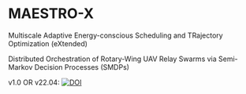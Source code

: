 # MAESTRO-X
Multiscale Adaptive Energy-conscious Scheduling and TRajectory Optimization (eXtended)

Distributed Orchestration of Rotary-Wing UAV Relay Swarms via Semi-Markov Decision Processes (SMDPs)

v1.0 OR v22.04: [![DOI](https://zenodo.org/badge/480597753.svg)](https://zenodo.org/badge/latestdoi/480597753)
